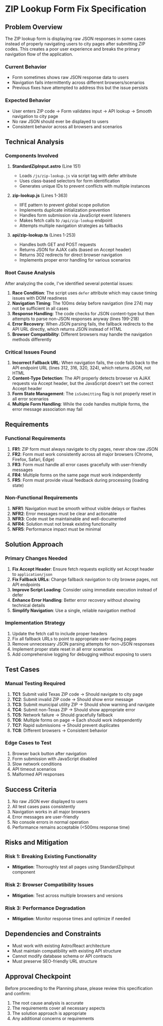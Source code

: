 # ZIP Lookup Form Fix Specification

## Problem Overview

The ZIP lookup form is displaying raw JSON responses in some cases instead of properly navigating users to city pages after submitting ZIP codes. This creates a poor user experience and breaks the primary navigation flow of the application.

### Current Behavior
- Form sometimes shows raw JSON response data to users
- Navigation fails intermittently across different browsers/scenarios
- Previous fixes have attempted to address this but the issue persists

### Expected Behavior
- User enters ZIP code → Form validates input → API lookup → Smooth navigation to city page
- No raw JSON should ever be displayed to users
- Consistent behavior across all browsers and scenarios

## Technical Analysis

### Components Involved

1. **StandardZipInput.astro** (Line 151)
   - Loads `/js/zip-lookup.js` via script tag with defer attribute
   - Uses class-based selectors for form identification
   - Generates unique IDs to prevent conflicts with multiple instances

2. **zip-lookup.js** (Lines 1-363)
   - IIFE pattern to prevent global scope pollution
   - Implements duplicate initialization prevention
   - Handles form submission via JavaScript event listeners
   - Makes fetch calls to `/api/zip-lookup` endpoint
   - Attempts multiple navigation strategies as fallbacks

3. **api/zip-lookup.ts** (Lines 1-253)
   - Handles both GET and POST requests
   - Returns JSON for AJAX calls (based on Accept header)
   - Returns 302 redirects for direct browser navigation
   - Implements proper error handling for various scenarios

### Root Cause Analysis

After analyzing the code, I've identified several potential issues:

1. **Race Condition**: The script uses `defer` attribute which may cause timing issues with DOM readiness
2. **Navigation Timing**: The 100ms delay before navigation (line 274) may not be sufficient in all cases
3. **Response Handling**: The code checks for JSON content-type but then attempts to parse non-JSON responses anyway (lines 199-218)
4. **Error Recovery**: When JSON parsing fails, the fallback redirects to the API URL directly, which returns JSON instead of HTML
5. **Browser Compatibility**: Different browsers may handle the navigation methods differently

### Critical Issues Found

1. **Incorrect Fallback URL**: When navigation fails, the code falls back to the API endpoint URL (lines 312, 316, 320, 324), which returns JSON, not HTML
2. **Content-Type Detection**: The API properly detects browser vs AJAX requests via Accept header, but the JavaScript doesn't set the correct Accept header
3. **Form State Management**: The `isSubmitting` flag is not properly reset in all error scenarios
4. **Multiple Form Handling**: While the code handles multiple forms, the error message association may fail

## Requirements

### Functional Requirements

1. **FR1**: ZIP form must always navigate to city pages, never show raw JSON
2. **FR2**: Form must work consistently across all major browsers (Chrome, Firefox, Safari, Edge)
3. **FR3**: Form must handle all error cases gracefully with user-friendly messages
4. **FR4**: Multiple forms on the same page must work independently
5. **FR5**: Form must provide visual feedback during processing (loading state)

### Non-Functional Requirements

1. **NFR1**: Navigation must be smooth without visible delays or flashes
2. **NFR2**: Error messages must be clear and actionable
3. **NFR3**: Code must be maintainable and well-documented
4. **NFR4**: Solution must not break existing functionality
5. **NFR5**: Performance impact must be minimal

## Solution Approach

### Primary Changes Needed

1. **Fix Accept Header**: Ensure fetch requests explicitly set Accept header to `application/json`
2. **Fix Fallback URLs**: Change fallback navigation to city browse pages, not API endpoints
3. **Improve Script Loading**: Consider using immediate execution instead of defer
4. **Enhance Error Handling**: Better error recovery without showing technical details
5. **Simplify Navigation**: Use a single, reliable navigation method

### Implementation Strategy

1. Update the fetch call to include proper headers
2. Fix all fallback URLs to point to appropriate user-facing pages
3. Remove unnecessary JSON parsing attempts for non-JSON responses
4. Implement proper state reset in all error scenarios
5. Add comprehensive logging for debugging without exposing to users

## Test Cases

### Manual Testing Required

1. **TC1**: Submit valid Texas ZIP code → Should navigate to city page
2. **TC2**: Submit invalid ZIP code → Should show error message
3. **TC3**: Submit municipal utility ZIP → Should show warning and navigate
4. **TC4**: Submit non-Texas ZIP → Should show appropriate error
5. **TC5**: Network failure → Should gracefully fallback
6. **TC6**: Multiple forms on page → Each should work independently
7. **TC7**: Rapid submissions → Should prevent duplicates
8. **TC8**: Different browsers → Consistent behavior

### Edge Cases to Test

1. Browser back button after navigation
2. Form submission with JavaScript disabled
3. Slow network conditions
4. API timeout scenarios
5. Malformed API responses

## Success Criteria

1. No raw JSON ever displayed to users
2. All test cases pass consistently
3. Navigation works in all major browsers
4. Error messages are user-friendly
5. No console errors in normal operation
6. Performance remains acceptable (<500ms response time)

## Risks and Mitigation

### Risk 1: Breaking Existing Functionality
- **Mitigation**: Thoroughly test all pages using StandardZipInput component

### Risk 2: Browser Compatibility Issues
- **Mitigation**: Test across multiple browsers and versions

### Risk 3: Performance Degradation
- **Mitigation**: Monitor response times and optimize if needed

## Dependencies and Constraints

- Must work with existing Astro/React architecture
- Must maintain compatibility with existing API structure
- Cannot modify database schema or API contracts
- Must preserve SEO-friendly URL structure

## Approval Checkpoint

Before proceeding to the Planning phase, please review this specification and confirm:
1. The root cause analysis is accurate
2. The requirements cover all necessary aspects
3. The solution approach is appropriate
4. Any additional concerns or requirements